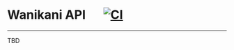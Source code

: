 # Wanikani API &emsp; [![CI](https://github.com/bladepoint6969/wanikani/actions/workflows/ci.yml/badge.svg)](https://github.com/bladepoint6969/wanikani/actions/workflows/ci.yml)

---

TBD
